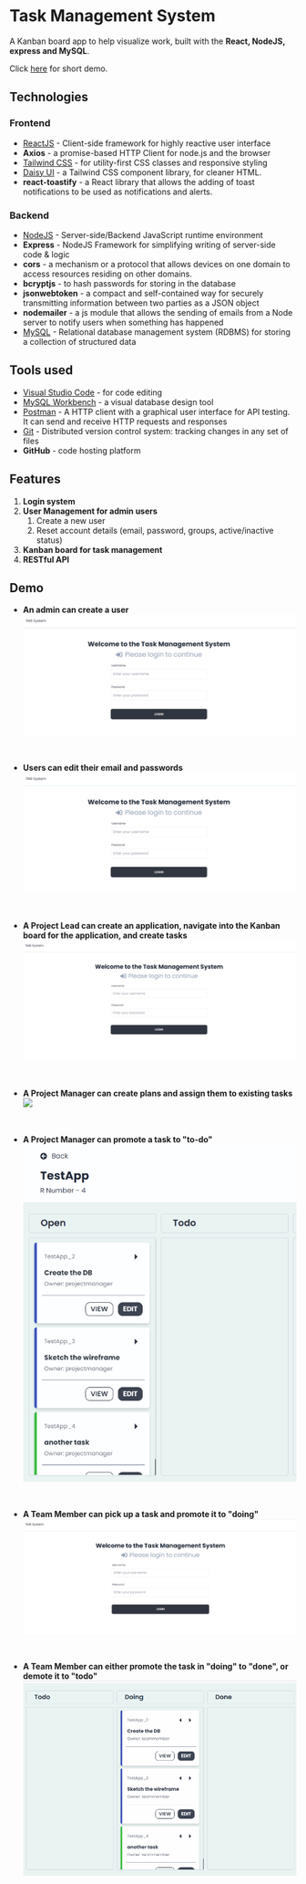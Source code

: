 # Task Management System
A Kanban board app to help visualize work, built with the **React, NodeJS, express and MySQL**.

Click <a href="#demo">here</a> for short demo. 

## Technologies
### Frontend
* [ReactJS](https://reactjs.org/docs/getting-started.html) - Client-side framework for highly reactive user interface
* **Axios** - a promise-based HTTP Client for node.js and the browser
* [Tailwind CSS](https://tailwindcss.com/) - for utility-first CSS classes and responsive styling
* [Daisy UI](https://daisyui.com/) - a Tailwind CSS component library, for cleaner HTML.
* **react-toastify** - a React library that allows the adding of toast notifications to be used as notifications and alerts.

### Backend
* [NodeJS](https://nodejs.org/en/) - Server-side/Backend JavaScript runtime environment
* **Express** - NodeJS Framework for simplifying writing of server-side code & logic
* **cors** - a mechanism or a protocol that allows devices on one domain to access resources residing on other domains.
* **bcryptjs** - to hash passwords for storing in the database
* **jsonwebtoken** - a compact and self-contained way for securely transmitting information between two parties as a JSON object
* **nodemailer** - a js module that allows the sending of emails from a Node server to notify users when something has happened
* [MySQL](https://www.mysql.com/) - Relational database management system (RDBMS) for storing a collection of structured data

## Tools used
* [Visual Studio Code](https://code.visualstudio.com/) - for code editing
* [MySQL Workbench](https://www.mysql.com/products/workbench/) - a visual database design tool
* [Postman](https://www.postman.com/) - A HTTP client with a graphical user interface for API testing. It can send and receive HTTP requests and responses
* [Git](https://git-scm.com/) - Distributed version control system: tracking changes in any set of files
* **GitHub** - code hosting platform

## Features
1. **Login system**
2. **User Management for admin users**
    1. Create a new user
    2. Reset account details (email, password, groups, active/inactive status)
3. **Kanban board for task management**
4. **RESTful API** 

## Demo
<div id="demo"></div>

* **An admin can create a user**
![](frontend/src/assets/admin-add-user.gif)

</br>

* **Users can edit their email and passwords**
![](frontend/src/assets/user-edit-profile.gif)

</br>

* **A Project Lead can create an application, navigate into the Kanban board for the application, and create tasks**
![](frontend/src/assets/pl-createapp-createtask.gif)

</br>

* **A Project Manager can create plans and assign them to existing tasks**
![](frontend/src/assets/pm-createassignplan.gif)

</br>

* **A Project Manager can promote a task to "to-do"**
![](frontend/src/assets/pm-promote-todo.gif)

</br>

* **A Team Member can pick up a task and promote it to "doing"**
![](frontend/src/assets/tm-promote-doing.gif)

</br>

* **A Team Member can either promote the task in "doing" to "done", or demote it to "todo"**
![](frontend/src/assets/tm-promotedone-demotedoing.gif)
